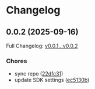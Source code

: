 # Changelog

## 0.0.2 (2025-09-16)

Full Changelog: [v0.0.1...v0.0.2](https://github.com/channel3-ai/sdk-typescript/compare/v0.0.1...v0.0.2)

### Chores

* sync repo ([22dfc31](https://github.com/channel3-ai/sdk-typescript/commit/22dfc314c1e4a18dfc4e15d24568e6d41ec884c7))
* update SDK settings ([ec5130b](https://github.com/channel3-ai/sdk-typescript/commit/ec5130b090392d1d9b4a9cb87d74ff44a4116e2f))
